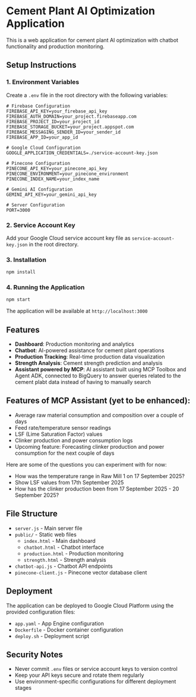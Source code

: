 # Cement Plant AI Optimization Application

This is a web application for cement plant AI optimization with chatbot functionality and production monitoring.

## Setup Instructions

### 1. Environment Variables

Create a `.env` file in the root directory with the following variables:

```env
# Firebase Configuration
FIREBASE_API_KEY=your_firebase_api_key
FIREBASE_AUTH_DOMAIN=your_project.firebaseapp.com
FIREBASE_PROJECT_ID=your_project_id
FIREBASE_STORAGE_BUCKET=your_project.appspot.com
FIREBASE_MESSAGING_SENDER_ID=your_sender_id
FIREBASE_APP_ID=your_app_id

# Google Cloud Configuration
GOOGLE_APPLICATION_CREDENTIALS=./service-account-key.json

# Pinecone Configuration
PINECONE_API_KEY=your_pinecone_api_key
PINECONE_ENVIRONMENT=your_pinecone_environment
PINECONE_INDEX_NAME=your_index_name

# Gemini AI Configuration
GEMINI_API_KEY=your_gemini_api_key

# Server Configuration
PORT=3000
```

### 2. Service Account Key

Add your Google Cloud service account key file as `service-account-key.json` in the root directory.

### 3. Installation

```bash
npm install
```

### 4. Running the Application

```bash
npm start
```

The application will be available at `http://localhost:3000`

## Features

- **Dashboard**: Production monitoring and analytics
- **Chatbot**: AI-powered assistance for cement plant operations
- **Production Tracking**: Real-time production data visualization
- **Strength Analysis**: Cement strength prediction and analysis
- **Assistant powered by MCP**: AI assistant built using MCP Toolbox and Agent ADK, connected to BigQuery to answer queries related to the cement plabt data instead of having to manually search

## Features of MCP Assistant (yet to be enhanced):
- Average raw material consumption and composition over a couple of days
- Feed rate/temperature sensor readings
- LSF (Lime Saturation Factor) values
- Clinker production and power consumption logs
- Upcoming feature: Forecasting clinker production and power consumption for the next couple of days

Here are some of the questions you can experiment with for now:
- How was the temperature range in Raw Mill 1 on 17 September 2025?
- Show LSF values from 17th September 2025
- How has the clinker production been from 17 September 2025 - 20 September 2025?

## File Structure

- `server.js` - Main server file
- `public/` - Static web files
  - `index.html` - Main dashboard
  - `chatbot.html` - Chatbot interface
  - `production.html` - Production monitoring
  - `strength.html` - Strength analysis
- `chatbot-api.js` - Chatbot API endpoints
- `pinecone-client.js` - Pinecone vector database client

## Deployment

The application can be deployed to Google Cloud Platform using the provided configuration files:

- `app.yaml` - App Engine configuration
- `Dockerfile` - Docker container configuration
- `deploy.sh` - Deployment script

## Security Notes

- Never commit `.env` files or service account keys to version control
- Keep your API keys secure and rotate them regularly
- Use environment-specific configurations for different deployment stages
